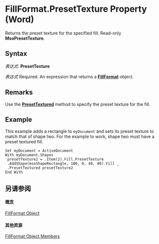 
# FillFormat.PresetTexture Property (Word)

Returns the preset texture for the specified fill. Read-only  **MsoPresetTexture**.


## Syntax

 _表达式_. **PresetTexture**

 _表达式_ Required. An expression that returns a **[FillFormat](39205d07-9e37-1be1-ec4a-93ba8bac2f26.md)** object.


## Remarks

Use the  **[PresetTextured](9a4aac9d-6349-7947-bc4a-1b0bb64a848b.md)** method to specify the preset texture for the fill.


## Example

This example adds a rectangle to  `myDocument` and sets its preset texture to match that of shape two. For the example to work, shape two must have a preset textured fill.


```
Set myDocument = ActiveDocument 
With myDocument.Shapes 
 presetTexture2 = .Item(2).Fill.PresetTexture 
 .AddShape(msoShapeRectangle, 100, 0, 40, 80).Fill _ 
 .PresetTextured presetTexture2 
End With
```


## 另请参阅


#### 概念


[FillFormat Object](39205d07-9e37-1be1-ec4a-93ba8bac2f26.md)
#### 其他资源


[FillFormat Object Members](http://msdn.microsoft.com/library/09251952-b63e-4886-d2fa-938e27dba15a%28Office.15%29.aspx)